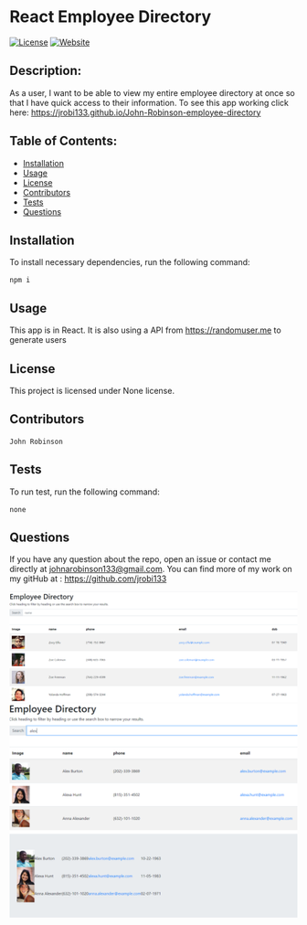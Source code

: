 # React Employee Directory
[![License](https://img.shields.io/badge/License-MIT-yellow.svg)](https://opensource.org/licenses/MIT)
[![Website](https://img.shields.io/website-portfolio-down-green-red/http/lbesson.bitbucket.org.svg)](https://jrobi133.github.io/PortfolioJohnRobinson/index.html)
## Description:
    
As a user, I want to be able to view my entire employee directory at once so that I have quick access to their information. To see this app working click here: https://jrobi133.github.io/John-Robinson-employee-directory
    
    
## Table of Contents:
    
* [Installation](#installation)
* [Usage](#usage)
* [License](#license)
* [Contributors](#contributors)
* [Tests](#tests)
* [Questions](#questions)
    
    
## Installation
    
To install necessary dependencies, run the following command:
    
    npm i
    
    
    
## Usage
    
This app is in React. It is also using a API from https://randomuser.me to generate users 
    
    
## License
    
This project is licensed under None license.
    
## Contributors 
    
    John Robinson
    
    
## Tests
    
To run test, run the following command:
    
    none
    
    
## Questions 
    
If you have any question about the repo, open an issue or contact me directly at 
johnarobinson133@gmail.com. You can find more of my work on my gitHub at :
https://github.com/jrobi133

![](/assets/screenshot.PNG)
![](/assets/screenshot2.PNG)
